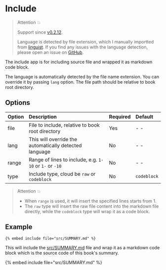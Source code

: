 # Include

> Attention 💥
>
> Support since [v0.2.12](https://github.com/MR-Addict/mdbook-embedify/releases/tag/0.2.12).
>
> Language is detected by file extension, which I manually importted from [linguist](https://github.com/github-linguist/linguist/blob/main/lib/linguist/languages.yml). If you find any issues with the language detection, please open an issue on [GitHub](https://github.com/MR-Addict/mdbook-embedify/issues).

The include app is for including source file and wrapped it as markdown code block.

The language is automatically detected by the file name extension. You can override it by passing `lang` option. The file path should be relative to book root directory.

## Options

| Option | Description                                             | Required | Default     |
| :----- | :------------------------------------------------------ | :------- | :---------- |
| file   | File to include, relative to book root directory        | Yes      | - -         |
| lang   | This will override the automatically detected language  | No       | - -         |
| range  | Range of lines to include, e.g. `1-10` or `1-` or `-10` | No       | - -         |
| type   | Include type, cloud be `raw` or `codeblock`             | No       | `codeblock` |

> Attention 💥
>
> - When `range` is used, it will insert the specified lines starts from 1.
> - The `raw` type will insert the raw file content into the markdown file directly, while the `codeblock` type will wrap it as a code block.

## Example

<!-- embed ignore begin -->

```text
{% embed include file="src/SUMMARY.md" %}
```

<!-- embed ignore end -->

This will include the [src/SUMMARY.md](https://github.com/MR-Addict/mdbook-embedify/blob/main/docs/src/SUMMARY.md) file and wrap it as a markdown code block which is the source code of this book's summary.

{% embed include file="src/SUMMARY.md" %}
